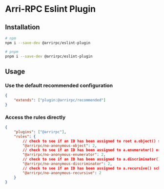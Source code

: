 # Arri-RPC Eslint Plugin

## Installation

```bash
# npm
npm i --save-dev @arrirpc/eslint-plugin

# pnpm
pnpm i --save-dev @arrirpc/eslint-plugin
```

## Usage

### Use the default recommended configuration

```json
{
    "extends": ["plugin:@arrirpc/recommended"]
}
```

### Access the rules directly

```json
{
    "plugins": ["@arrirpc"],
    "rules": {
        // check to see if an ID has been assigned to root a.object() schemas
        "@arrirpc/no-anonymous-object": 2,
        // check to see if an ID has been assigned to a.enumerator() or a.stringEnum() schemas
        "@arrirpc/no-anonymous-enumerator": 2,
        // check to see if an ID has been assigned to a.discriminator() schemas
        "@arrirpc/no-anonymous-discriminator": 2,
        // check to see if an ID has been assigned to a.recursive() schemas
        "@arrirpc/no-anonymous-recursive": 2
    }
}
```
